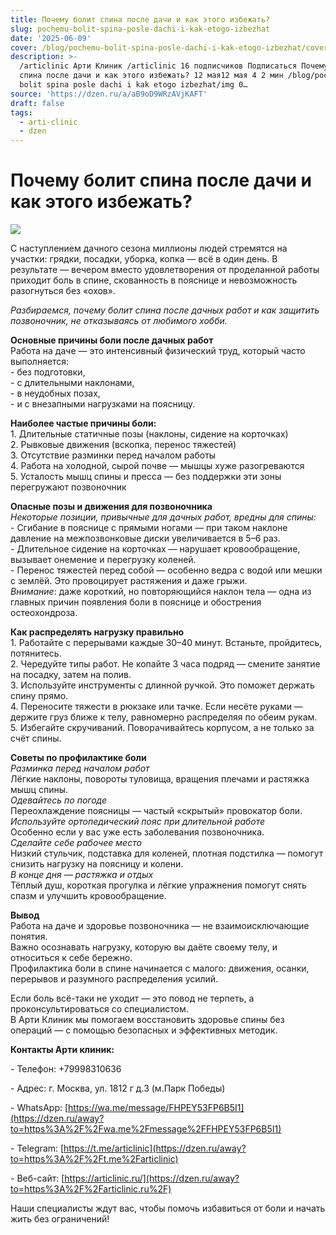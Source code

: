 ```yaml
---
title: Почему болит спина после дачи и как этого избежать?
slug: pochemu-bolit-spina-posle-dachi-i-kak-etogo-izbezhat
date: '2025-06-09'
cover: /blog/pochemu-bolit-spina-posle-dachi-i-kak-etogo-izbezhat/cover.jpg
description: >-
  /articlinic Арти Клиник /articlinic 16 подписчиков Подписаться Почему болит
  спина после дачи и как этого избежать? 12 мая12 мая 4 2 мин /blog/pochemu
  bolit spina posle dachi i kak etogo izbezhat/img 0…
source: 'https://dzen.ru/a/aB9oD9WRzAVjKAFT'
draft: false
tags:
  - arti-clinic
  - dzen
---
```


# Почему болит спина после дачи и как этого избежать?

![](/blog/pochemu-bolit-spina-posle-dachi-i-kak-etogo-izbezhat/img-0.jpg)

С наступлением дачного сезона миллионы людей стремятся на участки: грядки, посадки, уборка, копка — всё в один день. В результате — вечером вместо удовлетворения от проделанной работы приходит боль в спине, скованность в пояснице и невозможность разогнуться без «охов».

  
_Разбираемся, почему болит спина после дачных работ и как защитить позвоночник, не отказываясь от любимого хобби._  
  
**Основные причины боли после дачных работ**  
Работа на даче — это интенсивный физический труд, который часто выполняется:  
\- без подготовки,  
\- с длительными наклонами,  
\- в неудобных позах,  
\- и с внезапными нагрузками на поясницу.

  
**Наиболее частые причины боли:**  
1\. Длительные статичные позы (наклоны, сидение на корточках)  
2\. Рывковые движения (вскопка, перенос тяжестей)  
3\. Отсутствие разминки перед началом работы  
4\. Работа на холодной, сырой почве — мышцы хуже разогреваются  
5\. Усталость мышц спины и пресса — без поддержки эти зоны перегружают позвоночник  
  
**Опасные позы и движения для позвоночника**  
_Некоторые позиции, привычные для дачных работ, вредны для спины:_  
\- Сгибание в пояснице с прямыми ногами — при таком наклоне давление на межпозвонковые диски увеличивается в 5–6 раз.  
\- Длительное сидение на корточках — нарушает кровообращение, вызывает онемение и перегрузку коленей.  
\- Перенос тяжестей перед собой — особенно ведра с водой или мешки с землёй. Это провоцирует растяжения и даже грыжи.  
_Внимание_: даже короткий, но повторяющийся наклон тела — одна из главных причин появления боли в пояснице и обострения остеохондроза.  
  
**Как распределять нагрузку правильно**  
1\. Работайте с перерывами каждые 30–40 минут. Встаньте, пройдитесь, потянитесь.  
2\. Чередуйте типы работ. Не копайте 3 часа подряд — смените занятие на посадку, затем на полив.  
3\. Используйте инструменты с длинной ручкой. Это поможет держать спину прямо.  
4\. Переносите тяжести в рюкзаке или тачке. Если несёте руками — держите груз ближе к телу, равномерно распределяя по обеим рукам.  
5\. Избегайте скручиваний. Поворачивайтесь корпусом, а не только за счёт спины.  
  
**Советы по профилактике боли**  
_Разминка перед началом работ_  
Лёгкие наклоны, повороты туловища, вращения плечами и растяжка мышц спины.  
_Одевайтесь по погоде_  
Переохлаждение поясницы — частый «скрытый» провокатор боли.  
_Используйте ортопедический пояс при длительной работе_  
Особенно если у вас уже есть заболевания позвоночника.  
_Сделайте себе рабочее место_  
Низкий стульчик, подставка для коленей, плотная подстилка — помогут снизить нагрузку на поясницу и колени.  
_В конце дня — растяжка и отдых_  
Тёплый душ, короткая прогулка и лёгкие упражнения помогут снять спазм и улучшить кровообращение.  
  
**Вывод**  
Работа на даче и здоровье позвоночника — не взаимоисключающие понятия.  
Важно осознавать нагрузку, которую вы даёте своему телу, и относиться к себе бережно.  
Профилактика боли в спине начинается с малого: движения, осанки, перерывов и разумного распределения усилий.  
  
Если боль всё-таки не уходит — это повод не терпеть, а проконсультироваться со специалистом.  
В Арти Клиник мы помогаем восстановить здоровье спины без операций — с помощью безопасных и эффективных методик.  
  
**Контакты Арти клиник:**

\- Телефон: +79998310636

\- Адрес: г. Москва, ул. 1812 г д.3 (м.Парк Победы)

\- WhatsApp: [https://wa.me/message/FHPEY53FP6B5I1](https://dzen.ru/away?to=https%3A%2F%2Fwa.me%2Fmessage%2FFHPEY53FP6B5I1)

\- Telegram: [https://t.me/articlinic](https://dzen.ru/away?to=https%3A%2F%2Ft.me%2Farticlinic)

\- Веб-сайт: [https://articlinic.ru/](https://dzen.ru/away?to=https%3A%2F%2Farticlinic.ru%2F)

Наши специалисты ждут вас, чтобы помочь избавиться от боли и начать жить без ограничений!